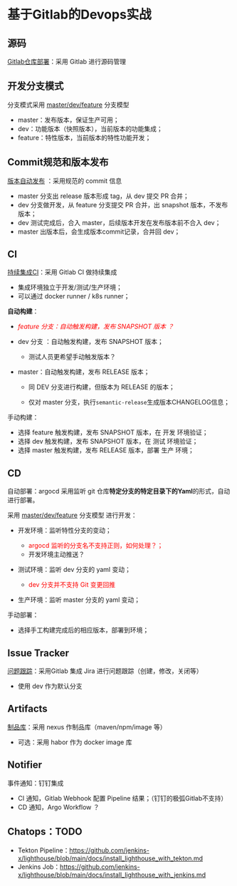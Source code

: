 # 基于Gitlab的Devops实战

## 源码

[Gitlab仓库部署](../codehub/gitlab.md)：采用 Gitlab 进行源码管理



## 开发分支模式

分支模式采用 [master/dev/feature](./git_branch_model.md) 分支模型

- master：发布版本，保证生产可用；
- dev：功能版本（快照版本），当前版本的功能集成；
- feature：特性版本，当前版本的特性功能开发；



## Commit规范和版本发布

[版本自动发布](./cicd/release_changelog.md) ：采用规范的 commit 信息

- master 分支出 release 版本形成 tag，从 dev 提交 PR 合并；
- dev 分支做开发，从 feature 分支提交 PR 合并，出 snapshot 版本，不发布版本；
- dev 测试完成后，合入 master，后续版本开发在发布版本前不合入 dev；
- master 出版本后，会生成版本commit记录，合并回 dev；



## CI

[持续集成CI](./cicd/gitlab-ci.md)：采用 Gitlab CI 做持续集成

- 集成环境独立于开发/测试/生产环境；
- 可以通过 docker runner / k8s runner；



**自动构建**：

- <font color=red>*feature 分支：自动触发构建，发布 SNAPSHOT 版本 ？*</font>

- dev 分支 ：自动触发构建，发布 SNAPSHOT 版本；

  - 测试人员更希望手动触发版本？

- master：自动触发构建，发布 RELEASE 版本；

  - 同 DEV 分支进行构建，但版本为 RELEASE 的版本； 

  - 仅对 master 分支，执行`semantic-release`生成版本CHANGELOG信息；

    

手动构建：

- 选择 feature 触发构建，发布 SNAPSHOT 版本，在 开发 环境验证；
- 选择 dev 触发构建，发布 SNAPSHOT 版本，在 测试 环境验证；
- 选择 master 触发构建，发布 RELEASE 版本，部署 生产 环境；



## CD

自动部署：argocd 采用监听 git 仓库**特定分支的特定目录下的Yaml**的形式，自动进行部署。

采用 [master/dev/feature](./git_branch_model.md) 分支模型 进行开发：

- 开发环境：监听特性分支的变动；
  - <font color=red>argocd 监听的分支名不支持正则，如何处理？；</font>
  - 开发环境主动推送？
- 测试环境：监听 dev 分支的 yaml 变动； 
  - <font color=red> dev 分支并不支持 Git 变更回推 </font>

- 生产环境：监听 master 分支的 yaml 变动；



手动部署：

- 选择手工构建完成后的相应版本，部署到环境；



## Issue Tracker

[问题跟踪](./cicd/gitlab-jira.md)：采用Gitlab 集成 Jira 进行问题跟踪（创建，修改，关闭等）

- 使用 dev 作为默认分支

## Artifacts

[制品库](./cicd/nexus.md)：采用 nexus 作制品库（maven/npm/image 等）

- 可选：采用 habor 作为 docker image 库

## Notifier

事件通知：钉钉集成

- CI 通知，Gitlab Webhook 配置 Pipeline 结果；（钉钉的极弧Gitlab不支持）
- CD 通知，Argo Workflow ？



## Chatops：TODO

- Tekton Pipeline：https://github.com/jenkins-x/lighthouse/blob/main/docs/install_lighthouse_with_tekton.md
- Jenkins Job：https://github.com/jenkins-x/lighthouse/blob/main/docs/install_lighthouse_with_jenkins.md



